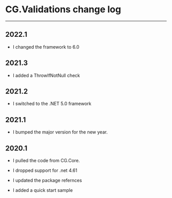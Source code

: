 # CG.Validations change log
---

## 2022.1

* I changed the framework to 6.0

## 2021.3

* I added a ThrowIfNotNull check


## 2021.2

* I switched to the .NET 5.0 framework

## 2021.1 

* I bumped the major version for the new year.

## 2020.1

* I pulled the code from CG.Core.

* I dropped support for .net 4.61

* I updated the package refernces

* I added a quick start sample



